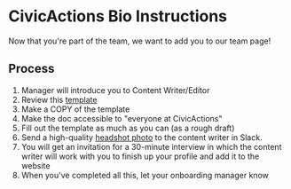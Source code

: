 # CivicActions Bio Instructions

Now that you're part of the team, we want to add you to our team page!

## Process

1.  Manager will introduce you to Content Writer/Editor
2.  Review this [template](https://docs.google.com/a/civicactions.net/document/d/130qr5b3pCw6tf9-V9tDxYfm2qfU1flQWwL2M5X76yIk/edit?usp=sharing)
3.  Make a COPY of the template
4.  Make the doc accessible to "everyone at CivicActions"
5.  Fill out the template as much as you can (as a rough draft)
6.  Send a high-quality [headshot photo](https://docs.google.com/document/d/1i1YILM5ncb376vUnVjWI_nICd1NKJM1r3ETYPreXAb8/edit) to the content writer in Slack.
7.  You will get an invitation for a 30-minute interview in which the content writer will work with you to finish up your profile and add it to the website
8.  When you've completed all this, let your onboarding manager know

